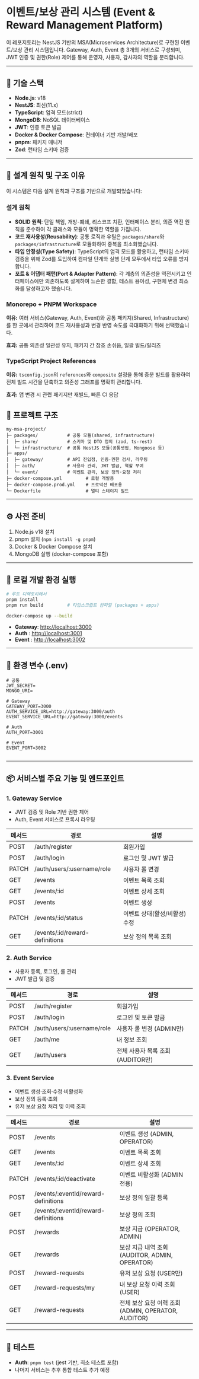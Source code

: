 # 이벤트/보상 관리 시스템 (Event & Reward Management Platform)

이 레포지토리는 NestJS 기반의 MSA(Microservices Architecture)로 구현된 이벤트/보상 관리 시스템입니다. Gateway, Auth, Event 총 3개의 서비스로 구성되며, JWT 인증 및 권한(Role) 제어를 통해 운영자, 사용자, 감사자의 역할을 분리합니다.

---

## 🧩 기술 스택

- **Node.js**: v18
- **NestJS**: 최신(11.x)
- **TypeScript**: 엄격 모드(strict)
- **MongoDB**: NoSQL 데이터베이스
- **JWT**: 인증 토큰 발급
- **Docker & Docker Compose**: 컨테이너 기반 개발/배포
- **pnpm**: 패키지 매니저
- **Zod**: 런타임 스키마 검증

---

## 🎯 설계 원칙 및 구조 이유

이 시스템은 다음 설계 원칙과 구조를 기반으로 개발되었습니다:

### 설계 원칙

- **SOLID 원칙**: 단일 책임, 개방-폐쇄, 리스코프 치환, 인터페이스 분리, 의존 역전 원칙을 준수하여 각 클래스와 모듈이 명확한 역할을 가집니다.
- **코드 재사용성(Reusability)**: 공통 로직과 유틸은 `packages/share`와 `packages/infrastructure`로 모듈화하여 중복을 최소화했습니다.
- **타입 안정성(Type Safety)**: TypeScript의 엄격 모드를 활용하고, 런타임 스키마 검증을 위해 Zod를 도입하여 컴파일 단계와 실행 단계 모두에서 타입 오류를 방지합니다.
- **포트 & 어댑터 패턴(Port & Adapter Pattern)**: 각 계층의 의존성을 역전시키고 인터페이스에만 의존하도록 설계하여 느슨한 결합, 테스트 용이성, 구현체 변경 최소화를 달성하고자 했습니다.

### Monorepo + PNPM Workspace

**이유:** 여러 서비스(Gateway, Auth, Event)와 공통 패키지(Shared, Infrastructure)를 한 곳에서 관리하여 코드 재사용성과 변경 반영 속도를 극대화하기 위해 선택했습니다.

**효과:** 공통 의존성 일관성 유지, 패키지 간 참조 손쉬움, 일괄 빌드/릴리즈

### TypeScript Project References

**이유:** `tsconfig.json`의 `references`와 `composite` 설정을 통해 증분 빌드를 활용하여 전체 빌드 시간을 단축하고 의존성 그래프를 명확히 관리합니다.

**효과:** 앱 변경 시 관련 패키지만 재빌드, 빠른 CI 응답

## 📁 프로젝트 구조

```
my-msa-project/
├─ packages/           # 공통 모듈(shared, infrastructure)
│  ├─ share/           # 스키마 및 DTO 정의 (zod, ts-rest)
│  └─ infrastructure/  # 공통 NestJS 모듈(공통셋업, Mongoose 등)
├─ apps/
│  ├─ gateway/         # API 진입점, 인증·권한 검사, 라우팅
│  ├─ auth/            # 사용자 관리, JWT 발급, 역할 부여
│  └─ event/           # 이벤트 관리, 보상 정의·요청 처리
├─ docker-compose.yml         # 로컬 개발용
├─ docker-compose.prod.yml    # 프로덕션 배포용
└─ Dockerfile                 # 멀티 스테이지 빌드
```

---

## ⚙️ 사전 준비

1. Node.js v18 설치
2. pnpm 설치 (`npm install -g pnpm`)
3. Docker & Docker Compose 설치
4. MongoDB 실행 (docker-compose 포함)

---

## 🚀 로컬 개발 환경 실행

```bash
# 루트 디렉토리에서
pnpm install
pnpm run build         # 타입스크립트 컴파일 (packages + apps)

docker-compose up --build
```

- **Gateway**: [http://localhost:3000](http://localhost:3000)
- **Auth** : [http://localhost:3001](http://localhost:3001)
- **Event** : [http://localhost:3002](http://localhost:3002)

---

## 🔐 환경 변수 (.env)

```dotenv
# 공통
JWT_SECRET=
MONGO_URI=

# Gateway
GATEWAY_PORT=3000
AUTH_SERVICE_URL=http://gateway:3000/auth
EVENT_SERVICE_URL=http://gateway:3000/events

# Auth
AUTH_PORT=3001

# Event
EVENT_PORT=3002


```

---

## 📦 서비스별 주요 기능 및 엔드포인트

### 1. Gateway Service

- JWT 검증 및 Role 기반 권한 제어
- Auth, Event 서비스로 프록시 라우팅

| 메서드 | 경로                            | 설명                          |
| ------ | ------------------------------- | ----------------------------- |
| POST   | /auth/register                  | 회원가입                      |
| POST   | /auth/login                     | 로그인 및 JWT 발급            |
| PATCH  | /auth/users/\:username/role     | 사용자 롤 변경                |
| GET    | /events                         | 이벤트 목록 조회              |
| GET    | /events/\:id                    | 이벤트 상세 조회              |
| POST   | /events                         | 이벤트 생성                   |
| PATCH  | /events/\:id/status             | 이벤트 상태(활성/비활성) 수정 |
| GET    | /events/\:id/reward-definitions | 보상 정의 목록 조회           |

### 2. Auth Service

- 사용자 등록, 로그인, 롤 관리
- JWT 발급 및 검증

| 메서드 | 경로                        | 설명                              |
| ------ | --------------------------- | --------------------------------- |
| POST   | /auth/register              | 회원가입                          |
| POST   | /auth/login                 | 로그인 및 토큰 발급               |
| PATCH  | /auth/users/\:username/role | 사용자 롤 변경 (ADMIN만)          |
| GET    | /auth/me                    | 내 정보 조회                      |
| GET    | /auth/users                 | 전체 사용자 목록 조회 (AUDITOR만) |

### 3. Event Service

- 이벤트 생성·조회·수정·비활성화
- 보상 정의 등록·조회
- 유저 보상 요청 처리 및 이력 조회

| 메서드 | 경로                                 | 설명                                                |
| ------ | ------------------------------------ | --------------------------------------------------- |
| POST   | /events                              | 이벤트 생성 (ADMIN, OPERATOR)                       |
| GET    | /events                              | 이벤트 목록 조회                                    |
| GET    | /events/\:id                         | 이벤트 상세 조회                                    |
| PATCH  | /events/\:id/deactivate              | 이벤트 비활성화 (ADMIN 전용)                        |
| POST   | /events/\:eventId/reward-definitions | 보상 정의 일괄 등록                                 |
| GET    | /events/\:eventId/reward-definitions | 보상 정의 조회                                      |
| POST   | /rewards                             | 보상 지급 (OPERATOR, ADMIN)                         |
| GET    | /rewards                             | 보상 지급 내역 조회 (AUDITOR, ADMIN, OPERATOR)      |
| POST   | /reward-requests                     | 유저 보상 요청 (USER만)                             |
| GET    | /reward-requests/my                  | 내 보상 요청 이력 조회 (USER)                       |
| GET    | /reward-requests                     | 전체 보상 요청 이력 조회 (ADMIN, OPERATOR, AUDITOR) |

---

## 🧪 테스트

- **Auth**: `pnpm test` (jest 기반, 최소 테스트 포함)
- 나머지 서비스는 추후 통합 테스트 추가 예정
